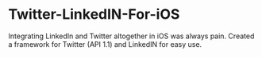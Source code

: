 Twitter-LinkedIN-For-iOS
========================

Integrating LinkedIn and Twitter altogether in iOS was always pain. Created a framework for Twitter (API 1.1) and LinkedIN for easy use.
